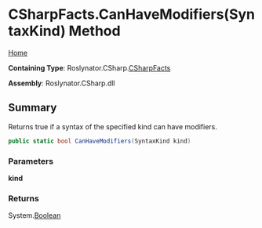 <a name="_top"></a>

# CSharpFacts\.CanHaveModifiers\(SyntaxKind\) Method

[Home](../../../../README.md#_top)

**Containing Type**: Roslynator\.CSharp\.[CSharpFacts](../README.md#_top)

**Assembly**: Roslynator\.CSharp\.dll

## Summary

Returns true if a syntax of the specified kind can have modifiers\.

```csharp
public static bool CanHaveModifiers(SyntaxKind kind)
```

### Parameters

**kind**

### Returns

System\.[Boolean](https://docs.microsoft.com/en-us/dotnet/api/system.boolean)

